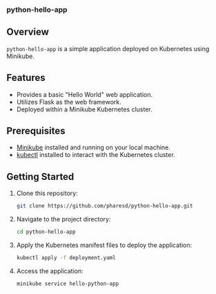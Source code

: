 ### python-hello-app

## Overview
`python-hello-app` is a simple application deployed on Kubernetes using Minikube.

## Features
- Provides a basic "Hello World" web application.
- Utilizes Flask as the web framework.
- Deployed within a Minikube Kubernetes cluster.

## Prerequisites
- [Minikube](https://minikube.sigs.k8s.io/docs/start/) installed and running on your local machine.
- [kubectl](https://kubernetes.io/docs/tasks/tools/install-kubectl/) installed to interact with the Kubernetes cluster.

## Getting Started
1. Clone this repository:

    ```bash
    git clone https://github.com/pharesd/python-hello-app.git
    ```

2. Navigate to the project directory:

    ```bash
    cd python-hello-app
    ```

3. Apply the Kubernetes manifest files to deploy the application:

    ```bash
    kubectl apply -f deployment.yaml
    ```

4. Access the application:

    ```bash
    minikube service hello-python-app
    ```
